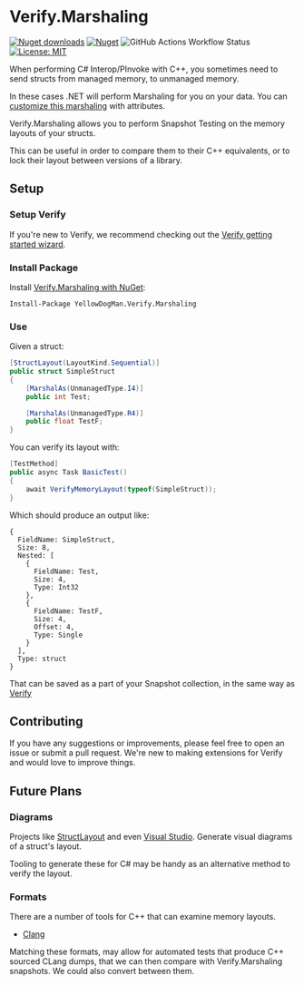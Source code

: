 # Verify.Marshaling

[![Nuget downloads](https://img.shields.io/nuget/v/YellowDogMan.Verify.Marshaling.svg)](https://www.nuget.org/packages/YellowDogMan.Verify.Marshaling)
[![Nuget](https://img.shields.io/nuget/dt/YellowDogMan.Verify.Marshaling)](https://www.nuget.org/packages/YellowDogMan.Verify.Marshaling)
![GitHub Actions Workflow Status](https://img.shields.io/github/actions/workflow/status/Yellow-Dog-Man/Verify.Marshaling/build.yml)
[![License: MIT](https://img.shields.io/badge/License-MIT-yellow.svg)](/LICENSE.txt)

When performing C# Interop/PInvoke with C++, you sometimes need to send structs from managed memory, to unmanaged memory.

In these cases .NET will perform Marshaling for you on your data. You can [customize this marshaling](https://learn.microsoft.com/en-us/dotnet/framework/interop/marshalling-classes-structures-and-unions) with attributes.

Verify.Marshaling allows you to perform Snapshot Testing on the memory layouts of your structs.

This can be useful in order to compare them to their C++ equivalents, or to lock their layout between versions of a library.

## Setup

### Setup Verify

If you're new to Verify, we recommend checking out the [Verify getting started wizard](https://github.com/VerifyTests/Verify/blob/main/docs/wiz/readme.md). 

### Install Package

Install [Verify.Marshaling with NuGet](https://www.nuget.org/packages/YellowDogMan.Verify.Marshaling):

```
Install-Package YellowDogMan.Verify.Marshaling
```

### Use

Given a struct:
```cs
[StructLayout(LayoutKind.Sequential)]
public struct SimpleStruct
{
    [MarshalAs(UnmanagedType.I4)]
    public int Test;

    [MarshalAs(UnmanagedType.R4)]
    public float TestF;
}
```

You can verify its layout with:
```cs
[TestMethod]
public async Task BasicTest()
{
    await VerifyMemoryLayout(typeof(SimpleStruct));
}
```

Which should produce an output like:
```
{
  FieldName: SimpleStruct,
  Size: 8,
  Nested: [
    {
      FieldName: Test,
      Size: 4,
      Type: Int32
    },
    {
      FieldName: TestF,
      Size: 4,
      Offset: 4,
      Type: Single
    }
  ],
  Type: struct
}
```
That can be saved as a part of your Snapshot collection, in the same way as [Verify](https://github.com/VerifyTests/Verify)

## Contributing

If you have any suggestions or improvements, please feel free to open an issue or submit a pull request. We're new to making extensions for Verify and would love to improve things.

## Future Plans

### Diagrams
Projects like [StructLayout](https://github.com/Viladoman/StructLayout/tree/main) and even [Visual Studio](https://devblogs.microsoft.com/visualstudio/size-alignment-and-memory-layout-insights-for-c-classes-structs-and-unions/#memory-layout). 
Generate visual diagrams of a struct's layout. 

Tooling to generate these for C# may be handy as an alternative method to verify the layout.

### Formats

There are a number of tools for C++ that can examine memory layouts. 

- [Clang](https://eli.thegreenplace.net/2012/12/17/dumping-a-c-objects-memory-layout-with-clang)

Matching these formats, may allow for automated tests that produce C++ sourced CLang dumps, that we can then compare with Verify.Marshaling snapshots. We could also convert between them.
